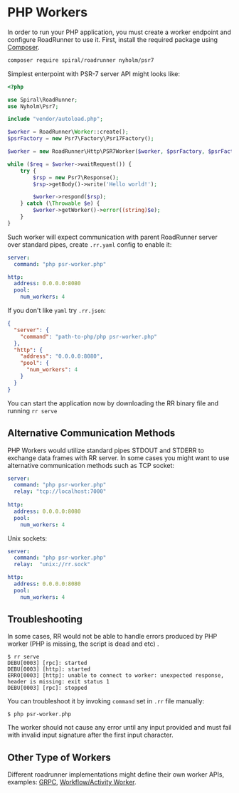 # PHP Workers

In order to run your PHP application, you must create a worker endpoint and configure RoadRunner to use it. First,
install the required package using [Composer](https://getcomposer.org/).

```bash
composer require spiral/roadrunner nyholm/psr7
```

Simplest enterpoint with PSR-7 server API might looks like:

```php
<?php

use Spiral\RoadRunner;
use Nyholm\Psr7;

include "vendor/autoload.php";

$worker = RoadRunner\Worker::create();
$psrFactory = new Psr7\Factory\Psr17Factory();

$worker = new RoadRunner\Http\PSR7Worker($worker, $psrFactory, $psrFactory, $psrFactory);

while ($req = $worker->waitRequest()) {
    try {
        $rsp = new Psr7\Response();
        $rsp->getBody()->write('Hello world!');

        $worker->respond($rsp);
    } catch (\Throwable $e) {
        $worker->getWorker()->error((string)$e);
    }
}
```

Such worker will expect communication with parent RoadRunner server over standard pipes, create `.rr.yaml` config to
enable it:

```yaml
server:
  command: "php psr-worker.php"

http:
  address: 0.0.0.0:8080
  pool:
    num_workers: 4
```

If you don't like `yaml` try `.rr.json`:

```json
{
  "server": {
    "command": "path-to-php/php psr-worker.php"
  },
  "http": {
    "address": "0.0.0.0:8080",
    "pool": {
      "num_workers": 4
    }
  }
}
```

You can start the application now by downloading the RR binary file and running `rr serve`

## Alternative Communication Methods

PHP Workers would utilize standard pipes STDOUT and STDERR to exchange data frames with RR server. In some cases you might
want to use alternative communication methods such as TCP socket:

```yaml
server:
  command: "php psr-worker.php"
  relay: "tcp://localhost:7000"
  
http:
  address: 0.0.0.0:8080
  pool:
    num_workers: 4
```

Unix sockets:

```yaml
server:
  command: "php psr-worker.php"
  relay:  "unix://rr.sock"

http:
  address: 0.0.0.0:8080
  pool:
    num_workers: 4
```

## Troubleshooting

In some cases, RR would not be able to handle errors produced by PHP worker (PHP is missing, the script is dead and etc)
.

```
$ rr serve
DEBU[0003] [rpc]: started
DEBU[0003] [http]: started
ERRO[0003] [http]: unable to connect to worker: unexpected response, header is missing: exit status 1
DEBU[0003] [rpc]: stopped
```

You can troubleshoot it by invoking `command` set in `.rr` file manually:

```
$ php psr-worker.php
```

The worker should not cause any error until any input provided and must fail with invalid input signature after the
first input character.

## Other Type of Workers

Different roadrunner implementations might define their own worker APIs,
examples: [GRPC](https://github.com/spiral/php-grpc), [Workflow/Activity Worker](/workflow/worker.md).